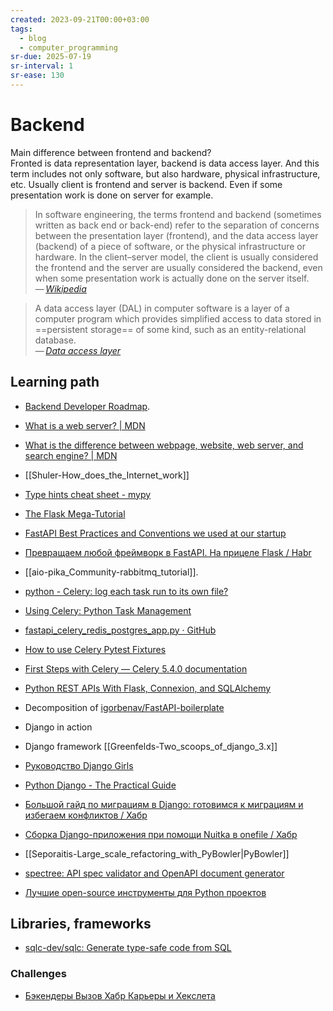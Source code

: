 ```yaml
---
created: 2023-09-21T00:00+03:00
tags:
  - blog
  - computer_programming
sr-due: 2025-07-19
sr-interval: 1
sr-ease: 130
---
```


# Backend

Main difference between frontend and backend?
<br class="f">
Fronted is data representation layer, backend is data access layer. And
this term includes not only software, but also hardware, physical
infrastructure, etc. Usually client is frontend and server is backend. Even
if some presentation work is done on server for example.
> In software engineering, the terms frontend and backend (sometimes
> written as back end or back-end) refer to the separation of concerns
> between the presentation layer (frontend), and the data access layer
> (backend) of a piece of software, or the physical infrastructure or
> hardware. In the client–server model, the client is usually considered
> the frontend and the server are usually considered the backend, even when
> some presentation work is actually done on the server itself.\
> — <cite>[Wikipedia](https://en.wikipedia.org/wiki/Frontend_and_backend)</cite>

> A data access layer (DAL) in computer software is a layer of a computer
> program which provides simplified access to data stored in
> ==persistent storage== of some kind, such as an entity-relational database.\
> — <cite>[Data access layer](https://en.wikipedia.org/wiki/Data_access_layer)</cite>

## Learning path

- [Backend Developer Roadmap](https://roadmap.sh/backend).
- [What is a web server? | MDN](https://developer.mozilla.org/en-US/docs/Learn/Common_questions/Web_mechanics/What_is_a_web_server)
- [What is the difference between webpage, website, web server, and search engine? | MDN](https://developer.mozilla.org/en-US/docs/Learn/Common_questions/Web_mechanics/Pages_sites_servers_and_search_engines)
- [[Shuler-How_does_the_Internet_work]]
- [Type hints cheat sheet - mypy](https://mypy.readthedocs.io/en/stable/cheat_sheet_py3.html)
- [The Flask Mega-Tutorial](https://blog.miguelgrinberg.com/post/the-flask-mega-tutorial-part-i-hello-world)
- [FastAPI Best Practices and Conventions we used at our startup](https://github.com/zhanymkanov/fastapi-best-practices)
- [Превращаем любой фреймворк в FastAPI. На прицеле Flask / Habr](https://habr.com/en/articles/748618/)
- [[aio-pika_Community-rabbitmq_tutorial]].
- [python - Celery: log each task run to its own file?](https://stackoverflow.com/questions/25281612/celery-log-each-task-run-to-its-own-file)
- [Using Celery: Python Task Management](https://www.toptal.com/python/orchestrating-celery-python-background-jobs)
- [fastapi_celery_redis_postgres_app.py · GitHub](https://gist.github.com/JacobFV/c9c068f66d371175e5334d1635deaea0)
- [How to use Celery Pytest Fixtures](https://medium.com/@scythargon/how-to-use-celery-pytest-fixtures-for-celery-intergration-testing-6d61c91775d9)
- [First Steps with Celery — Celery 5.4.0 documentation](https://docs.celeryq.dev/en/stable/getting-started/first-steps-with-celery.html)
- [Python REST APIs With Flask, Connexion, and SQLAlchemy](https://realpython.com/flask-connexion-rest-api/)
- Decomposition of [igorbenav/FastAPI-boilerplate](https://github.com/igorbenav/FastAPI-boilerplate)
- Django in action
- Django framework [[Greenfelds-Two_scoops_of_django_3.x]]
- [Руководство Django Girls](https://tutorial.djangogirls.org/ru/)
- [Python Django - The Practical Guide](https://www.udemy.com/course/python-django-the-practical-guide/)
- [Большой гайд по миграциям в Django: готовимся к миграциям и избегаем конфликтов / Хабр](https://habr.com/ru/companies/idaproject/articles/861386/)
- [Сборка Django-приложения при помощи Nuitka в onefile / Хабр](https://habr.com/ru/companies/astralinux/articles/872510/)

- [[Seporaitis-Large_scale_refactoring_with_PyBowler|PyBowler]]
- [spectree: API spec validator and OpenAPI document generator](https://github.com/0b01001001/spectree#flask)
- [Лучшие open-source инструменты для Python проектов](https://habr.com/en/articles/708916/)

## Libraries, frameworks

- [sqlc-dev/sqlc: Generate type-safe code from SQL](https://github.com/sqlc-dev/sqlc)

### Challenges

- [Бэкендеры Вызов Хабр Карьеры и Хекслета](https://drive.google.com/drive/folders/1iW5Fgax0A1DTjt6URUhKYBoZ1A-AAZpZ)
